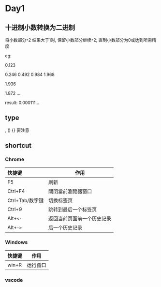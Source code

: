 # Day1

## 十进制小数转换为二进制

将小数部分`*`2 结果大于1时, 保留小数部分继续`*`2; 直到小数部分为0或达到所需精度

eg:

0.123

0.246
0.492
0.984
1.968
<!-- 保留小数部分 0.968*2-->
1.936
<!-- 0.936*2 -->
1.872
...

result: 0.000111...

## type

, () {} 要注意

## shortcut

### Chrome

快捷键|作用
:--|--
F5|刷新
Ctrl+F4|關閉當前瀏覽器窗口
Ctrl+Tab/数字键|切换标签页
Ctrl+9|跳转到最后一个标签页
Alt+`<-`|返回当前页面前一个历史记录
Alt+`->`|后一个历史记录

### Windows

快捷键|作用
:--|--
win+R|运行窗口

### vscode


